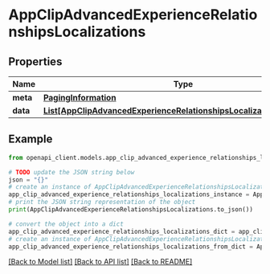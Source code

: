 # AppClipAdvancedExperienceRelationshipsLocalizations


## Properties

Name | Type | Description | Notes
------------ | ------------- | ------------- | -------------
**meta** | [**PagingInformation**](PagingInformation.md) |  | [optional] 
**data** | [**List[AppClipAdvancedExperienceRelationshipsLocalizationsDataInner]**](AppClipAdvancedExperienceRelationshipsLocalizationsDataInner.md) |  | [optional] 

## Example

```python
from openapi_client.models.app_clip_advanced_experience_relationships_localizations import AppClipAdvancedExperienceRelationshipsLocalizations

# TODO update the JSON string below
json = "{}"
# create an instance of AppClipAdvancedExperienceRelationshipsLocalizations from a JSON string
app_clip_advanced_experience_relationships_localizations_instance = AppClipAdvancedExperienceRelationshipsLocalizations.from_json(json)
# print the JSON string representation of the object
print(AppClipAdvancedExperienceRelationshipsLocalizations.to_json())

# convert the object into a dict
app_clip_advanced_experience_relationships_localizations_dict = app_clip_advanced_experience_relationships_localizations_instance.to_dict()
# create an instance of AppClipAdvancedExperienceRelationshipsLocalizations from a dict
app_clip_advanced_experience_relationships_localizations_from_dict = AppClipAdvancedExperienceRelationshipsLocalizations.from_dict(app_clip_advanced_experience_relationships_localizations_dict)
```
[[Back to Model list]](../README.md#documentation-for-models) [[Back to API list]](../README.md#documentation-for-api-endpoints) [[Back to README]](../README.md)


